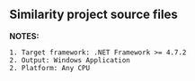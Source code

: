 ## Similarity project source files

**NOTES:**

    1. Target framework: .NET Framework >= 4.7.2
    2. Output: Windows Application 
    2. Platform: Any CPU
